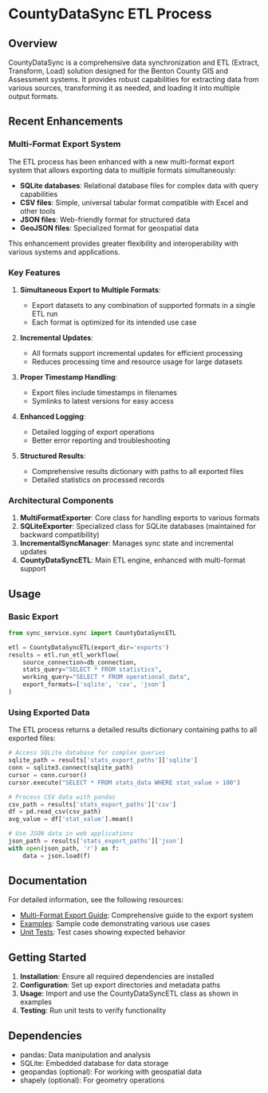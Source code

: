# CountyDataSync ETL Process

## Overview

CountyDataSync is a comprehensive data synchronization and ETL (Extract, Transform, Load) solution designed for the Benton County GIS and Assessment systems. It provides robust capabilities for extracting data from various sources, transforming it as needed, and loading it into multiple output formats.

## Recent Enhancements

### Multi-Format Export System

The ETL process has been enhanced with a new multi-format export system that allows exporting data to multiple formats simultaneously:

- **SQLite databases**: Relational database files for complex data with query capabilities
- **CSV files**: Simple, universal tabular format compatible with Excel and other tools
- **JSON files**: Web-friendly format for structured data
- **GeoJSON files**: Specialized format for geospatial data

This enhancement provides greater flexibility and interoperability with various systems and applications.

### Key Features

1. **Simultaneous Export to Multiple Formats**:
   - Export datasets to any combination of supported formats in a single ETL run
   - Each format is optimized for its intended use case

2. **Incremental Updates**:
   - All formats support incremental updates for efficient processing
   - Reduces processing time and resource usage for large datasets

3. **Proper Timestamp Handling**:
   - Export files include timestamps in filenames
   - Symlinks to latest versions for easy access

4. **Enhanced Logging**:
   - Detailed logging of export operations
   - Better error reporting and troubleshooting

5. **Structured Results**:
   - Comprehensive results dictionary with paths to all exported files
   - Detailed statistics on processed records

### Architectural Components

1. **MultiFormatExporter**: Core class for handling exports to various formats
2. **SQLiteExporter**: Specialized class for SQLite databases (maintained for backward compatibility)
3. **IncrementalSyncManager**: Manages sync state and incremental updates
4. **CountyDataSyncETL**: Main ETL engine, enhanced with multi-format support

## Usage

### Basic Export

```python
from sync_service.sync import CountyDataSyncETL

etl = CountyDataSyncETL(export_dir='exports')
results = etl.run_etl_workflow(
    source_connection=db_connection,
    stats_query="SELECT * FROM statistics",
    working_query="SELECT * FROM operational_data",
    export_formats=['sqlite', 'csv', 'json']
)
```

### Using Exported Data

The ETL process returns a detailed results dictionary containing paths to all exported files:

```python
# Access SQLite database for complex queries
sqlite_path = results['stats_export_paths']['sqlite']
conn = sqlite3.connect(sqlite_path)
cursor = conn.cursor()
cursor.execute("SELECT * FROM stats_data WHERE stat_value > 100")

# Process CSV data with pandas
csv_path = results['stats_export_paths']['csv']
df = pd.read_csv(csv_path)
avg_value = df['stat_value'].mean()

# Use JSON data in web applications
json_path = results['stats_export_paths']['json']
with open(json_path, 'r') as f:
    data = json.load(f)
```

## Documentation

For detailed information, see the following resources:

- [Multi-Format Export Guide](./docs/multi_format_export_guide.md): Comprehensive guide to the export system
- [Examples](./examples/): Sample code demonstrating various use cases
- [Unit Tests](./tests/): Test cases showing expected behavior

## Getting Started

1. **Installation**: Ensure all required dependencies are installed
2. **Configuration**: Set up export directories and metadata paths
3. **Usage**: Import and use the CountyDataSyncETL class as shown in examples
4. **Testing**: Run unit tests to verify functionality

## Dependencies

- pandas: Data manipulation and analysis
- SQLite: Embedded database for data storage
- geopandas (optional): For working with geospatial data
- shapely (optional): For geometry operations